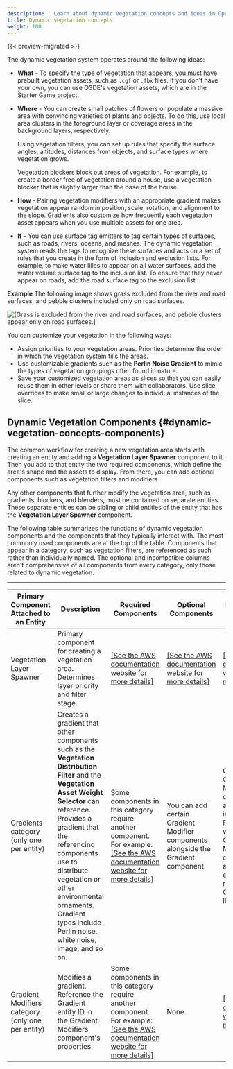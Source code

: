 ```yaml
---
description: ' Learn about dynamic vegetation concepts and ideas in Open 3D Engine. '
title: Dynamic vegetation concepts
weight: 100
---
```


{{< preview-migrated >}}

The dynamic vegetation system operates around the following ideas:
+ **What** - To specify the type of vegetation that appears, you must have prebuilt vegetation assets, such as `.cgf` or `.fbx` files\. If you don't have your own, you can use O3DE's vegetation assets, which are in the Starter Game project\.
+ **Where** - You can create small patches of flowers or populate a massive area with convincing varieties of plants and objects\. To do this, use local area clusters in the foreground layer or coverage areas in the background layers, respectively\.

  Using vegetation filters, you can set up rules that specify the surface angles, altitudes, distances from objects, and surface types where vegetation grows\.

  Vegetation blockers block out areas of vegetation\. For example, to create a border free of vegetation around a house, use a vegetation blocker that is slightly larger than the base of the house\.
+ **How** - Pairing vegetation modifiers with an appropriate gradient makes vegetation appear random in position, scale, rotation, and alignment to the slope\. Gradients also customize how frequently each vegetation asset appears when you use multiple assets for one area\.
+ **If** - You can use surface tag emitters to tag certain types of surfaces, such as roads, rivers, oceans, and meshes\. The dynamic vegetation system reads the tags to recognize these surfaces and acts on a set of rules that you create in the form of inclusion and exclusion lists\. For example, to make water lilies to appear on all water surfaces, add the water volume surface tag to the inclusion list\. To ensure that they never appear on roads, add the road surface tag to the exclusion list\.

**Example**
The following image shows grass excluded from the river and road surfaces, and pebble clusters included only on road surfaces\.

![\[Grass is excluded from the river and road surfaces, and pebble clusters appear only on road surfaces.\]](/images/user-guide/vegetation/dynamic/dynamic-vegetation-concepts-lilies.png)

You can customize your vegetation in the following ways:
+ Assign priorities to your vegetation areas\. Priorities determine the order in which the vegetation system fills the areas\.
+ Use customizable gradients such as the **Perlin Noise Gradient** to mimic the types of vegetation groupings often found in nature\.
+ Save your customized vegetation areas as slices so that you can easily reuse them in other levels or share them with collaborators\. Use slice overrides to make small or large changes to individual instances of the slice\.

## Dynamic Vegetation Components {#dynamic-vegetation-concepts-components}

The common workflow for creating a new vegetation area starts with creating an entity and adding a **Vegetation Layer Spawner** component to it\. Then you add to that entity the two required components, which define the area's shape and the assets to display\. From there, you can add optional components such as vegetation filters and modifiers\.

Any other components that further modify the vegetation area, such as gradients, blockers, and blenders, must be contained on separate entities\. These separate entities can be sibling or child entities of the entity that has the **Vegetation Layer Spawner** component\.

The following table summarizes the functions of dynamic vegetation components and the components that they typically interact with\. The most commonly used components are at the top of the table\. Components that appear in a category, such as vegetation filters, are referenced as such rather than individually named\. The optional and incompatible columns aren't comprehensive of all components from every category, only those related to dynamic vegetation\.


****

| Primary Component Attached to an Entity | Description | Required Components | Optional Components | Incompatible Components |
| --- | --- | --- | --- | --- |
| Vegetation Layer Spawner | Primary component for creating a vegetation area\. Determines layer priority and filter stage\. | [\[See the AWS documentation website for more details\]](/docs/userguide/vegetation/concepts) | [\[See the AWS documentation website for more details\]](/docs/userguide/vegetation/concepts) | [\[See the AWS documentation website for more details\]](/docs/userguide/vegetation/concepts) |
| Gradients category \(only one per entity\) | Creates a gradient that other components such as the **Vegetation Distribution Filter** and the **Vegetation Asset Weight Selector** can reference\. Provides a gradient that the referencing components use to distribute vegetation or other environmental ornaments\. Gradient types include Perlin noise, white noise, image, and so on\. | Some components in this category require another component\. For example: [\[See the AWS documentation website for more details\]](/docs/userguide/vegetation/concepts) | You can add certain Gradient Modifier components alongside the Gradient component\. | Certain Gradient Modifier components are incompatible\. For a better workflow, add Gradient Modifier components to a separate entity and then reference the Gradient entity ID\. |
| Gradient Modifiers category \(only one per entity\) | Modifies a gradient\. Reference the Gradient entity ID in the Gradient Modifiers component's properties\. | Some components in this category require another component\. For example: [\[See the AWS documentation website for more details\]](/docs/userguide/vegetation/concepts) | None | [\[See the AWS documentation website for more details\]](/docs/userguide/vegetation/concepts) |